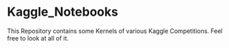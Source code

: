 # Kaggle_Notebooks

This Repository contains some Kernels of various Kaggle Competitions. Feel free to look at all of it.
